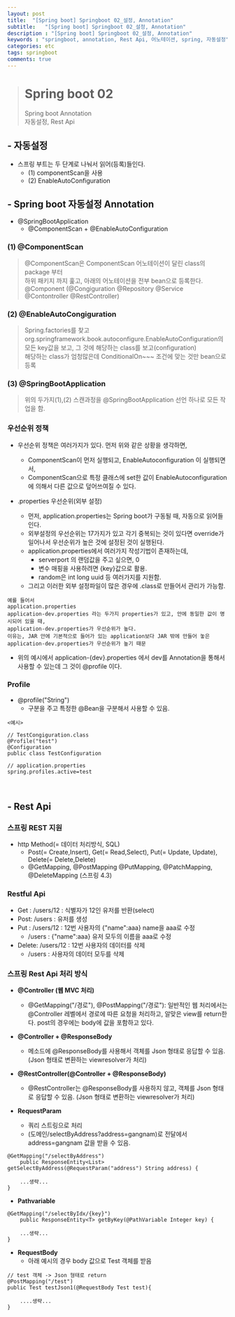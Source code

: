```yaml
---
layout: post
title:  "[Spring boot] Springboot 02_설정, Annotation"
subtitle:   "[Spring boot] Springboot 02_설정, Annotation"
description : "[Spring boot] Springboot 02_설정, Annotation"
keywords : "springboot, annotation, Rest Api, 어노테이션, spring, 자동설정"
categories: etc
tags: springboot
comments: true
---
```



> # Spring boot 02
> Spring boot Annotation  
> 자동설정, Rest Api  

## - 자동설정
- 스프링 부트는 두 단계로 나눠서 읽어(등록)들인다.
	- (1) componentScan을 사용
	- (2) EnableAutoConfiguration

## - Spring boot 자동설정 Annotation
- @SpringBootApplication
	- @ComponentScan + @EnableAutoConfiguration


### (1) @ComponentScan

> @ComponentScan은 ComponentScan 어노테이션이 달린 class의 package 부터  
> 하위 패키지 까지 훑고, 	아래의 어노테이션을 전부 bean으로 등록한다.  
> @Component (@Congiguration @Repository @Service @Contontroller @RestController)  


### (2) @EnableAutoCongiguration
> Spring.factories를 찾고  
> org.springframework.book.autoconfigure.EnableAutoConfiguration의  
> 모든 key값을 보고, 그 것에 해당하는 class를 보고(configuration)  
> 해당하는 class가 엄청많은데 ConditionalOn~~~ 조건에 맞는 것만 bean으로 등록  


### (3) @SpringBootApplication
> 위의 두가지(1),(2) 스캔과정을 @SpringBootApplication 선언 하나로 모든 작업을 함.



### 우선순위 정책
- 우선순위 정책은 여러가지가 있다. 먼저 위와 같은 상황을 생각하면,
	- ComponentScan이 먼저 실행되고, EnableAutoconfiguration 이 실행되면서,
	- ComponentScan으로 특정 클래스에 set한 값이 EnableAutoconfiguration 에 의해서 다른 값으로 덮어쓰여질 수 있다.

- .properties 우선순위(외부 설정)
	- 먼저, application.properties는 Spring boot가 구동될 때, 자동으로 읽어들인다.
	- 외부설정의 우선순위는 17가지가 있고 각기 중복되는 것이 있다면 override가 일어나서 우선순위가 높은 것에 설정된 것이 실행된다.
	- application.properties에서 여러가지 작성기법이 존재하는데,
		- serverport 의 랜덤값을 주고 싶으면, 0
		- 변수 매핑을 사용하려면 {key}값으로 활용.
		- random은 int long uuid 등 여러가지를 지원함.
	- 그리고 이러한 외부 설정파일이 많은 경우에 .class로 만들어서 관리가 가능함.

```
예를 들어서
application.properties
application-dev.properties 라는 두가지 properties가 있고, 안에 동일한 값이 명시되어 있을 때,
application-dev.properties가 우선순위가 높다.
이유는, JAR 안에 기본적으로 들어가 있는 application보다 JAR 밖에 만들어 놓은 application-dev.properties가 우선순위가 높기 때문
```

- 위의 예시에서 application-{dev}.properties 에서 dev를 Annotation을 통해서 사용할 수 있는데 그 것이 @profile 이다.

### Profile
- @profile("String")
	- 구분을 주고 특정한 @Bean을 구분해서 사용할 수 있음.

```
<예시>

// TestCongiguration.class
@Profile("test")
@Configuration
public class TestConfiguration

// application.properties
spring.profiles.active=test
```

<br>

## - Rest Api

### 스프링 REST 지원
- http Method(= 데이터 처리방식, SQL)
	- Post(= Create,Insert), Get(= Read,Select), Put(= Update, Update), Delete(= Delete,Delete)
	- @GetMapping, @PostMapping @PutMapping, @PatchMapping, @DeleteMapping (스프링 4.3)


### Restful Api
- Get : /users/12 : 식별자가 12인 유저를 반환(select)
- Post: /users : 유저를 생성
- Put : /users/12 : 12번 사용자의 {"name":aaa} name을 aaa로 수정
	- /users : {"name":aaa} 유저 모두의 이름을 aaa로 수정
- Delete: /users/12 : 12번 사용자의 데이터를 삭제
	-  /users : 사용자의 데이터 모두를 삭제

### 스프링 Rest Api 처리 방식

- **@Controller (웹 MVC 처리)**
	- @GetMapping("/경로"), @PostMapping("/경로"): 일반적인 웹 처리에서는 @Controller 레벨에서 경로에 따른 요청을 처리하고, 알맞은 view를 return한다. post의 경우에는 body에 값을 포함하고 있다.

- **@Controller + @ResponseBody**
	- 메소드에 @ResponseBody를 사용해서 객체를 Json 형태로 응답할 수 있음. (Json 형태로 변환하는 viewresolver가 처리)

- **@RestController(@Controller + @ResponseBody)**  
	- @RestController는 @ResponseBody를 사용하지 않고, 객체를 Json 형태로 응답할 수 있음. (Json 형태로 변환하는 viewresolver가 처리)

- **RequestParam**
	- 쿼리 스트링으로 처리
	- (도메인/selectByAddress?address=gangnam)로 전달에서 address=gangnam 값을 받을 수 있음.

```
@GetMapping("/selectByAddress")
	public ResponseEntity<List> getSelectByAddress(@RequestParam("address") String address) {

	...생략...
}
```

- **Pathvariable**

```
@GetMapping("/selectByIdx/{key}")
	public ResponseEntity<T> getByKey(@PathVariable Integer key) {

	...생략...
}
```

- **RequestBody**
	- 아래 예시의 경우 body 값으로 Test 객체를 받음

```
// test 객체 -> Json 형태로 return
@PostMapping("/test")
public Test testJson1(@RequestBody Test test){

	....생략...
}
```
